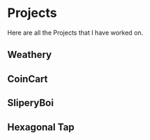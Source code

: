 # Projects
Here are all the Projects that I have worked on.


## Weathery
## CoinCart
## SliperyBoi
## Hexagonal Tap
